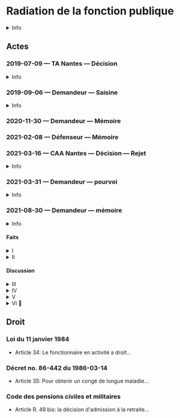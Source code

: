 # Radiation de la fonction publique
<details>
  <summary>Info</summary>

* Demandeur: FN
* Défendeur: Défenseur
</details>

## Actes

### 2019-07-09 — TA Nantes — Décision
<details>
  <summary>Info</summary>

* No. 1808894
* Effet: rejet
</details>

### 2019-09-06 — Demandeur — Saisine
<details>
  <summary>Info</summary>

* No. 1808894
* piece

* [piece](../pieces/identifiant/19b3ac10/19b3ac10.pdf)
</details>

### 2020-11-30 — Demandeur — Mémoire
### 2021-02-08 — Défenseur — Mémoire
### 2021-03-16 — CAA Nantes — Décision — Rejet
<details>
  <summary>Info</summary>

* No. 19NT03606
* [piece](../pieces/identifiant/65d1eb75/65d1eb75.pdf)
</details>


### 2021-03-31 — Demandeur — pourvoi
<details>
  <summary>Info</summary>
  
* Conseil: ROUSSEAU-TAPIE
* [piece](../pieces/identifiant/9165d40e/9165d40e.pdf)
</details>

### 2021-08-30 — Demandeur — mémoire
<details>
  <summary>Info</summary>
  
* No. 452652
* Conseil: ROUSSEAU-TAPIE
* [piece](../pieces/identifiant/2a770bf5/2a770bf5.pdf)
</details>

#### Faits
<details>
  <summary>I</summary>
  
Mme Nicolas, secrétaire de chancellerie, a été affectée en juillet 2008 à l'ambassade de France à Cotonou au Bénin.
Le 14 janvier 2010, 
elle a été victime d'une agression physique particulièrement brutale de la part de l'agent de droit local de l'ambassade qui partageait son bureau. 
Contre toute attente, son agresseur ayant porté plainte à l'encontre de Mme Nicolas, 
l'ambassadeur de France a ordonné le retour en urgence de cette dernière en France dès le 22 janvier suivant.
Abandonnant sur place tous ses biens et effets personnels, 
Mme Nicolas a été affectée à compter de cette même date du 22 janvier 2010 sur des postes en administration centrale à Nantes sans véritables attributions et ne correspondant pas à ses compétences et ce, 
jusqu en décembre 2015, 
date à laquelle elle a été victime d'un raptus suicidaire qui a nécessité son placement en arrêt maladie.
Durant les cinq années de son affectation à Nantes, 
Mme Nicolas a présenté,
sans succès, 
sa candidature à soixante-seize postes correspondant à ses compétences et à sa formation.
</details>
<details>
  <summary>II</summary>

Par une décision du 19 avril 2011, le ministre chargé des affaires étrangères
a reconnu l'imputabilité au service des arrêts de travail de Mme Nicolas.
Sa demande de protection fonctionnelle a en revanche été rejetée à deux reprises.
Le 30 janvier 2018, la commission de réforme a estimé que l'état de santé de l'intéressée était consolidé au 4 octobre 2017, a fixé son taux d'incapacité partielle
permanente (IPP) à 20 %, l'a déclarée définitivement inapte à toutes fonctions et a émis
un avis favorable à son placement à la retraite pour invalidité.
Par un arrêté du 25 juillet 2018, le ministre de l'Europe et des affaires
étrangères l'a placée en retraite pour invalidité.

Mme Nicolas a demandé au tribunal administratif de Nantes d'annuler cet arrêté. 
Par un jugement du 9 juillet 2019, le tribunal a rejeté sa demande.
Mme Nicolas a fait appel.
Par un arrêt du 16 mars 2021, la cour administrative d'appel de Nantes a rejeté sa requête.
C'est l'arrêt attaqué.
</details>

#### Discussion
<details>
  <summary>III</summary>

En premier lieu, la cour a entaché sa décision d'une insuffisance de
motivation, faute de répondre au moyen tiré de ce que le ministre ne pouvait prononcer
la mise à la retraite pour inaptitude définitive et absolue de l exposante sans s être, au
préalable, prononcé sur ses droits à un congé de longue durée que l int ress e n avait pas
épuisés.
L'obligation de motiver implique, notamment, que les juges répondent
explicitement à toutes les conclusions et moyens dont ils ont été saisis (CE 20 avril 1966,
Ville de Marseille, rec. p. 266 ; 12 octobre 1994, Floresco, rec. T., 900 ; 29 octobre 1997,
Rosenblum, rec. T., p. 1042).
En l’espèce, dans ses conclusions devant la cour, l exposante faisait valoir
qu elle avait, par un courrier du 20 novembre 2017, sollicité le bénéfice d'un congé de
longue durée, demande à laquelle son administration n avait jamais répondu autrement
que par la décision attaquée du 25 juillet 2018 (mémoire du 8 février 2021, p. 158 du
dossier officiel de procédure et production n° 31 ; p. 171 du dossier officiel de procédure).
Ce faisant, l exposante entendait expressément faire valoir que le ministre ne
pouvait, alors même que n avait pas été rendue la décision de la Commission de réforme,
s abstenir de se prononcer sur ses droits à un congé de longue maladie, sans entacher sa
décision de mise à la retraite pour invalidité d'une erreur de droit.
Or, et alors même que ce moyen était opérant, la cour administrative d'appel
s est toutefois abstenue d'y répondre.
</details>
<details>
  <summary>IV</summary>
Ce moyen était non seulement opérant, mais de surcroît fondé.
Aux termes de l article 34 de la loi du 11 janvier 1984 :
« Le fonctionnaire en activité a droit :
( )
4° A un congé de longue durée, en cas de tuberculose, maladie mentale,
affection cancéreuse, poliomyélite ou déficit immunitaire grave et acquis, de trois ans »
Ces dispositions sont complétées par celles de l article 35 du décret n°86-442
du 14 mars 1986 aux termes duquel :
« Pour obtenir un congé de longue maladie ou de longue durée, les
fonctionnaires en position d'activité ou leurs représentants légaux doivent adresser à leur
chef de service une demande appuyée d'un certificat de leur médecin traitant (...).
Sur le vu de ces pièces, le secrétaire du comité médical fait procéder à la
contre-visite du demandeur par un médecin agréé compétent pour l affection en cause.
Le dossier est ensuite soumis au comité médical compétent. (...)
L'avis du comité médical est transmis au ministre qui le soumet pour avis, en
cas de contestation par l administration ou l intéressé, au comité médical supérieur
(...) ».
</details>
<details>
  <summary>V</summary>

Au cas présent, par un courrier du 20 novembre 2017, Mme Nicolas a
sollicité le bénéfice d'un congé de longue durée, demande à laquelle son administration
n avait jamais répondu autrement que par la décision attaquée du 25 juillet 2018 (mémoire
du 8 février 2021, p. 158 du dossier officiel de procédure et production n° 31 ; p. 171 du
dossier officiel de procédure).
Or à la date à laquelle est intervenue sa demande, la Commission de réforme
n avait pas encore rendu son avis constatant la prétendue « inaptitude totale et définitive
à toutes fonctions », de sorte que le ministre ne pouvait s abstenir de faire droit à la
demande de congé longue durée sollicitée, ou à tout le moins, de saisir le comité médical
de cette demande, d'autant que cette période de congé longue durée aurait probablement
permis à Mme Nicolas de bénéficier d'un suivi psychiatrique de nature à envisager par la
suite une reprise d'activité sur un poste correspondant à ses compétences.
La cour s est non seulement abstenue de répondre à ce moyen, mais n en a
pas même fait état, y compris dans les visas de sa décision, alors même que la circonstance
que Mme Nicolas ait été ultérieurement déclarée définitivement inapte ne permettait pas
d'écarter ce moyen sans l examiner.
Ce faisant, la cour a manifestement entaché son arrêt d'une insuffisance de
motivation, exposant son arrêt à une censure certaine.
</details>

<details>
  <summary>VI 🚧 </summary>

EN ATTENTE
</details>

## Droit
### Loi du 11 janvier 1984
* Article 34: Le fonctionnaire en activité a droit...
### Décret no. 86-442 du 1986-03-14
* Article 35: Pour obtenir un congé de longue maladie...
### Code des pensions civiles et militaires
* Article R. 49 bis: la décision d'admission à la retraite...

